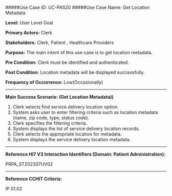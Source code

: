 #####Use Case ID: UC-PAS20
#####Use Case Name: Get Location Metadata

**Level:**                     User Level Goal

**Primary Actors:**            Clerk

**Stakeholders:**              Clerk, Patient , Healthcare Providers

**Purpose:**                   The main intent of this use case is to get location metadata.

**Pre Condition:**             Clerk must be identified and authenticated.

**Post Condition:**            Location metadata will be displayed successfully.

**Frequency of Occurrence:**   Low(Occasionally)
__________________________________________________________
**Main Success Scenario: (Get Location Metadata))**

1. Clerk selects find service delivery location option.
2. System asks user to enter filtering criteria such as location metadata (name, zip code, type, status code).
3. Clerk specifies the filtering criteria.
4. System displays the list of service delivery location records.
5. Clerk selects the appropriate location for metadata.
6. System displays the service delivery location metadata.

________________________________________________________________________
**Reference Hl7 V3 Interaction Identifiers (Domain: Patient Administration):**

PRPA_ST202307UV02
_______________________________________________________________
**Reference CCHIT Criteria:**

IP 01.02




